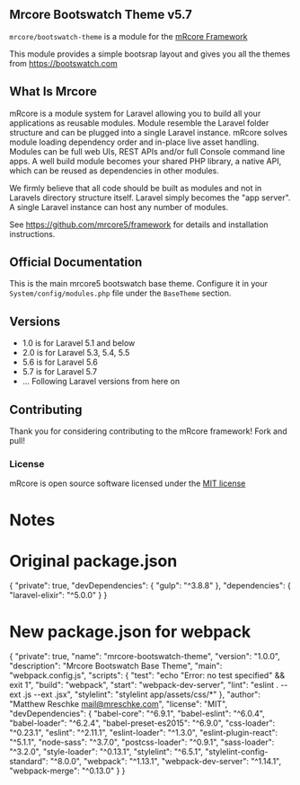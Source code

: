 ## Mrcore Bootswatch Theme v5.7

`mrcore/bootswatch-theme` is a module for the [mRcore Framework](https://github.com/mrcore5/framework)

This module provides a simple bootsrap layout and gives you all the themes from https://bootswatch.com

## What Is Mrcore

mRcore is a module system for Laravel allowing you to build all your applications as reusable modules.
Module resemble the Laravel folder structure and can be plugged into a single Laravel instance.
mRcore solves module loading dependency order and in-place live asset handling.  Modules can be
full web UIs, REST APIs and/or full Console command line apps.  A well build module becomes your
shared PHP library, a native API, which can be reused as dependencies in other modules.

We firmly believe that all code should be built as modules and not in Laravels directory structure itself.
Laravel simply becomes the "app server".  A single Laravel instance can host any number of modules.

See https://github.com/mrcore5/framework for details and installation instructions.


## Official Documentation

This is the main mrcore5 bootswatch base theme.
Configure it in your `System/config/modules.php` file under the `BaseTheme` section.


## Versions

* 1.0 is for Laravel 5.1 and below
* 2.0 is for Laravel 5.3, 5.4, 5.5
* 5.6 is for Laravel 5.6
* 5.7 is for Laravel 5.7
* ... Following Laravel versions from here on

## Contributing

Thank you for considering contributing to the mRcore framework!  Fork and pull!

### License

mRcore is open source software licensed under the [MIT license](http://mreschke.com/license/mit)


# Notes

# Original package.json

{
    "private": true,
    "devDependencies": {
            "gulp": "^3.8.8"
    },
    "dependencies": {
        "laravel-elixir": "^5.0.0"
    }
}

# New package.json for webpack

{
  "private": true,
  "name": "mrcore-bootswatch-theme",
  "version": "1.0.0",
  "description": "Mrcore Bootswatch Base Theme",
  "main": "webpack.config.js",
  "scripts": {
    "test": "echo \"Error: no test specified\" && exit 1",
    "build": "webpack",
    "start": "webpack-dev-server",
    "lint": "eslint . --ext .js --ext .jsx",
    "stylelint": "stylelint app/assets/css/*"
  },
  "author": "Matthew Reschke <mail@mreschke.com>",
  "license": "MIT",
  "devDependencies": {
    "babel-core": "^6.9.1",
    "babel-eslint": "^6.0.4",
    "babel-loader": "^6.2.4",
    "babel-preset-es2015": "^6.9.0",
    "css-loader": "^0.23.1",
    "eslint": "^2.11.1",
    "eslint-loader": "^1.3.0",
    "eslint-plugin-react": "^5.1.1",
    "node-sass": "^3.7.0",
    "postcss-loader": "^0.9.1",
    "sass-loader": "^3.2.0",
    "style-loader": "^0.13.1",
    "stylelint": "^6.5.1",
    "stylelint-config-standard": "^8.0.0",
    "webpack": "^1.13.1",
    "webpack-dev-server": "^1.14.1",
    "webpack-merge": "^0.13.0"
  }
}
